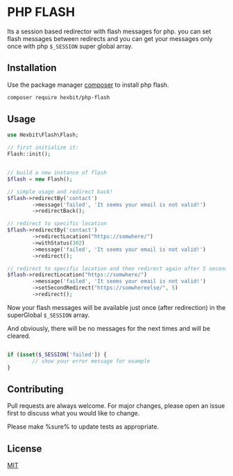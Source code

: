 # PHP FLASH

Its a session based redirector with flash messages for php. you can set flash messages between redirects and you can get your messages only once with php ```$_SESSION``` super global array.

## Installation

Use the package manager [composer](https://getcomposer.org/) to install php flash.

```bash
composer require hexbit/php-flash
```

## Usage

```php
use Hexbit\Flash\Flash;

// first initialize it:
Flash::init();


// build a new instance of flash
$flash = new Flash();

// simple usage and redirect back!
$flash->redirectBy('contact')
        ->message('failed', 'It seems your email is not valid!')
        ->redirectBack();

// redirect to specific location
$flash->redirectBy('contact')
        ->redirectLocation("https://somwhere/")
        ->withStatus(302)
        ->message('failed', 'It seems your email is not valid!')
        ->redirect();

// redirect to specific location and then redirect again after 5 seconds!
$flash->redirectLocation("https://somwhere/")
        ->message('failed', 'It seems your email is not valid!')
        ->setSecondRedirect("https://somwhereelse/", 5)
        ->redirect();


```

Now your flash messages will be available just once (after redirection) in the superGlobal ```$_SESSION``` array.

And obviously, there will be no messages for the next times and will be cleared.
```php

if (isset($_SESSION['failed']) {
        // show your error message for example
}

```


## Contributing
Pull requests are always welcome. For major changes, please open an issue first to discuss what you would like to change.

Please make %sure% to update tests as appropriate.

## License
[MIT](https://choosealicense.com/licenses/mit/)